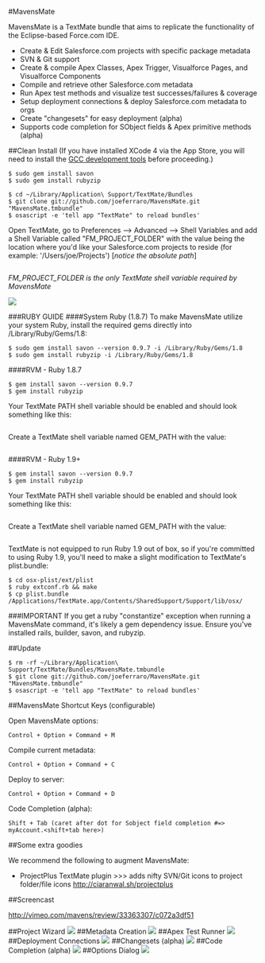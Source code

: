#MavensMate

MavensMate is a TextMate bundle that aims to replicate the functionality of the Eclipse-based Force.com IDE.

* Create & Edit Salesforce.com projects with specific package metadata
* SVN & Git support
* Create & compile Apex Classes, Apex Trigger, Visualforce Pages, and Visualforce Components
* Compile and retrieve other Salesforce.com metadata
* Run Apex test methods and visualize test successes/failures & coverage
* Setup deployment connections & deploy Salesforce.com metadata to orgs
* Create "changesets" for easy deployment (alpha)
* Supports code completion for SObject fields & Apex primitive methods (alpha)
 
##Clean Install
(If you have installed XCode 4 via the App Store, you will need to install the <a href="https://github.com/kennethreitz/osx-gcc-installer">GCC development tools</a> before proceeding.)

```$ sudo gem install builder
$ sudo gem install savon
$ sudo gem install rubyzip
```

```$ mkdir -p ~/Library/Application\ Support/TextMate/Bundles
$ cd ~/Library/Application\ Support/TextMate/Bundles
$ git clone git://github.com/joeferraro/MavensMate.git "MavensMate.tmbundle"
$ osascript -e 'tell app "TextMate" to reload bundles'
```

Open TextMate, go to Preferences --> Advanced --> Shell Variables and add a Shell Variable called "FM_PROJECT_FOLDER" with the value being the location where you'd like your Salesforce.com projects to reside (for example: '/Users/joe/Projects') [*notice the absolute path*]

```/Users/username/development/projects
```

*FM_PROJECT_FOLDER is the only TextMate shell variable required by MavensMate*

<img src="http://wearemavens.com/images/mm/path3.png"/>

###RUBY GUIDE
####System Ruby (1.8.7)
To make MavensMate utilize your system Ruby, install the required gems directly into /Library/Ruby/Gems/1.8:

```$ sudo gem install builder -i /Library/Ruby/Gems/1.8
$ sudo gem install savon --version 0.9.7 -i /Library/Ruby/Gems/1.8
$ sudo gem install rubyzip -i /Library/Ruby/Gems/1.8
```

####RVM - Ruby 1.8.7
```$ gem install builder
$ gem install savon --version 0.9.7
$ gem install rubyzip
```

Your TextMate PATH shell variable should be enabled and should look something like this:

```/Users/your_username/.rvm/rubies/ruby-1.8.7-p352/bin:/usr/bin:/usr/sbin
```

Create a TextMate shell variable named GEM_PATH with the value:

```/Users/your_username/.rvm/gems/ruby-1.8.7-p352/
```

####RVM - Ruby 1.9+
```$ gem install builder
$ gem install savon --version 0.9.7
$ gem install rubyzip
```

Your TextMate PATH shell variable should be enabled and should look something like this:

```/Users/your_username/.rvm/rubies/ruby-1.9.3-p0/bin:/usr/bin:/usr/sbin
```

Create a TextMate shell variable named GEM_PATH with the value:

```/Users/your_username/.rvm/gems/ruby-1.9.2-p290/
```

TextMate is not equipped to run Ruby 1.9 out of box, so if you're committed to using Ruby 1.9, you'll need to make a slight modification to TextMate's plist.bundle:

```$ git clone git://github.com/kballard/osx-plist.git
$ cd osx-plist/ext/plist
$ ruby extconf.rb && make
$ cp plist.bundle /Applications/TextMate.app/Contents/SharedSupport/Support/lib/osx/
```

###IMPORTANT
If you get a ruby "constantize" exception when running a MavensMate command, it's likely a gem dependency issue. Ensure you've installed rails, builder, savon, and rubyzip.

##Update

```$ cd ~/Library/Application\ Support/TextMate/Bundles
$ rm -rf ~/Library/Application\ Support/TextMate/Bundles/MavensMate.tmbundle
$ git clone git://github.com/joeferraro/MavensMate.git "MavensMate.tmbundle"
$ osascript -e 'tell app "TextMate" to reload bundles'
```

##MavensMate Shortcut Keys (configurable)

Open MavensMate options:

	Control + Option + Command + M

Compile current metadata:

	Control + Option + Command + C

Deploy to server:

	Control + Option + Command + D		

Code Completion (alpha):

	Shift + Tab (caret after dot for Sobject field completion #=> myAccount.<shift+tab here>)


##Some extra goodies

We recommend the following to augment MavensMate:

* ProjectPlus TextMate plugin >>> adds nifty SVN/Git icons to project folder/file icons
	<A HREF="http://ciaranwal.sh/projectplus">http://ciaranwal.sh/projectplus</A>


##Screencast

<a href="http://vimeo.com/mavens/review/33363307/c072a3df51">http://vimeo.com/mavens/review/33363307/c072a3df51</a>


##Project Wizard
<img src="http://wearemavens.com/images/mm/project_wizard.png"/>
##Metadata Creation
<img src="http://wearemavens.com/images/mm/metadata.png"/>
##Apex Test Runner
<img src="http://wearemavens.com/images/mm/test2.png"/>
##Deployment Connections
<img src="http://wearemavens.com/images/mm/deployment_connections.png"/>
##Changesets (alpha)
<img src="http://wearemavens.com/images/mm/changesets.png"/>
##Code Completion (alpha)
<img src="http://wearemavens.com/images/mm/completion2.png"/>
##Options Dialog
<img src="http://wearemavens.com/images/mm/options.png"/>
